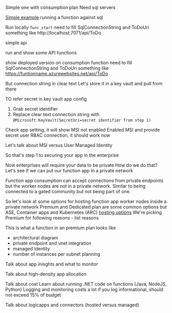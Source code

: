 

Simple one with consumption plan
Need sql servers

[Simple example](https://github.com/desinole/azure-sql-binding-func-dotnet-todo) running a function against sql

Run locally ```func start```
need to fill SqlConnectionString and ToDoUri something like http://localhost:7071/api/ToDo

simple api

run and show some API functions

show deployed version on consumption function
need to fill SqlConnectionString and ToDoUri something like https://funtionname.azurewebsites.net/api/ToDo

But connection string in clear text
Let's store it in a key vault and pull from there

TO refer secret in key vault app config
1. Grab secret identifier
2. Replace clear text connection string with ```@Microsoft.KeyVault(SecretUri=secret identifier from step 1)```

Check app setting, it will show MSI not enabled
Enabled MSI and provide secret user RBAC connection, it should work now

Let's talk about MSI versus User Managed Identity

So that's step 1 to securing your app in the enterprise

Now enterprises will require your data to be private
How do we do that? 
Let's see if we can put our function app in a private network

Function app consumption can accept connections from private endpoints but the worker nodes are not in a private network. 
Similar to being connected to a gated community but not being part of one.

So let's look at some options for hosting function app worker nodes inside a private network
Premium and Dedicated plan are some common options but ASE, Container apps and Kubernetes (ARC) [hosting options](https://learn.microsoft.com/en-us/azure/azure-functions/functions-scale)
We're picking Premium for following reasons - list reasons

This is what a function in an premium plan looks like 
- architectural diagram
- private endpoint and vnet integration
- managed identity
- number of instances per subnet planning

Talk about app inisghts and what to monitor

Talk about high-density app allocation

Talk about cost
Learn about running .NET code on functions (Java, NodeJS, Python)
Logging and monitoring costs a lot if you log informational, should not exceed 15% of budget

Talk about logicapps and connectors (hosted versus managed)
